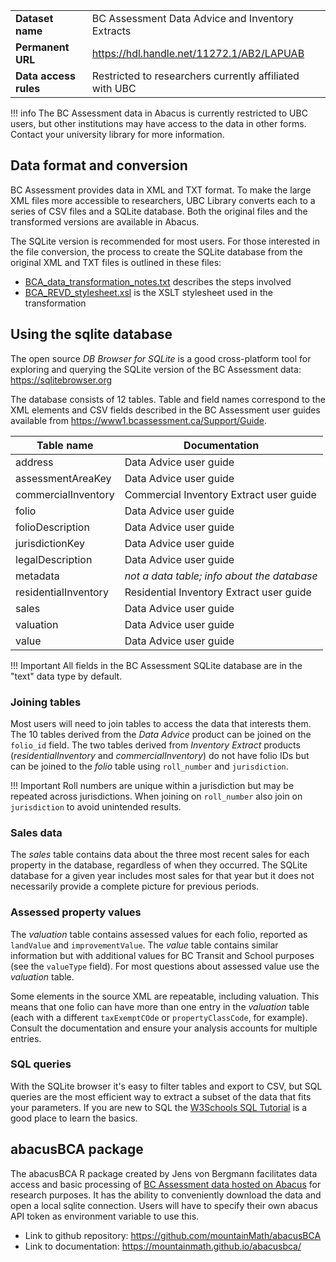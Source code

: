 |   |   |
| --- | --- |
| **Dataset name** | BC Assessment Data Advice and Inventory Extracts 
| **Permanent URL** | <https://hdl.handle.net/11272.1/AB2/LAPUAB>
| **Data access rules** | Restricted to researchers currently affiliated with UBC

!!! info
    The BC Assessment data in Abacus is currently restricted to UBC users, but other institutions may have access to the data in other forms. Contact your university library for more information. 

## Data format and conversion 
BC Assessment provides data in XML and TXT format. To make the large XML files more accessible to researchers, UBC Library converts each to a series of CSV files and a SQLite database. Both the original files and the transformed versions are available in Abacus. 

The SQLite version is recommended for most users. For those interested in the file conversion, the process to create the SQLite database from the original XML and TXT files is outlined in these files: 

- <a href="../BCA_data_transformation_notes.txt" download>BCA_data_transformation_notes.txt</a> describes the steps involved 
- <a href="../BCA_REVD_stylesheet.xsl" download>BCA_REVD_stylesheet.xsl</a> is the XSLT stylesheet used in the transformation 

## Using the sqlite database
The open source _DB Browser for SQLite_ is a good cross-platform tool for exploring and querying the SQLite version of the BC Assessment data: <https://sqlitebrowser.org>

The database consists of 12 tables. Table and field names correspond to the XML elements and CSV fields described in the BC Assessment user guides available from <https://www1.bcassessment.ca/Support/Guide>.

| Table name | Documentation
| --- | ---
| address | Data Advice user guide
| assessmentAreaKey | Data Advice user guide
| commercialInventory | Commercial Inventory Extract user guide
| folio | Data Advice user guide
| folioDescription | Data Advice user guide
| jurisdictionKey | Data Advice user guide
| legalDescription | Data Advice user guide
| metadata | _not a data table; info about the database_
| residentialInventory | Residential Inventory Extract user guide
| sales | Data Advice user guide
| valuation | Data Advice user guide
| value | Data Advice user guide 

!!! Important
    All fields in the BC Assessment SQLite database are in the "text" data type by default. 

### Joining tables 
Most users will need to join tables to access the data that interests them. The 10 tables derived from the _Data Advice_ product can be joined on the `folio_id` field. The two tables derived from _Inventory Extract_ products (_residentialInventory_ and _commercialInventory_) do not have folio IDs but can be joined to the _folio_ table using `roll_number` and `jurisdiction`.

!!! Important
    Roll numbers are unique within a jurisdiction but may be repeated across jurisdictions. When joining on `roll_number` also join on `jurisdiction` to avoid unintended results.

### Sales data
The _sales_ table contains data about the three most recent sales for each property in the database, regardless of when they occurred. The SQLite database for a given year includes most sales for that year but it does not necessarily provide a complete picture for previous periods. 
 
### Assessed property values
The _valuation_ table contains assessed values for each folio, reported as `landValue` and `improvementValue`. The _value_ table contains similar information but with additional values for BC  Transit and School purposes (see the `valueType` field). For most questions about assessed value use the _valuation_ table.

Some elements in the source XML are repeatable, including valuation. This means that one folio can have more than one entry in the _valuation_ table (each with a different `taxExemptCOde` or `propertyClassCode`, for example). Consult the documentation and ensure your analysis accounts for multiple entries.

### SQL queries
With the SQLite browser it's easy to filter tables and export to CSV, but SQL queries are the most efficient way to extract a subset of the data that fits your parameters. If you are new to SQL the [W3Schools SQL Tutorial](https://www.w3schools.com/sql/) is a good place to learn the basics. 

## abacusBCA package
The abacusBCA R package created by Jens von Bergmann facilitates data access and basic processing of [BC Assessment data hosted on Abacus](https://hdl.handle.net/11272.1/AB2/LAPUAB) for research purposes. It has the ability to conveniently download the data and open a local sqlite connection. Users will have to specify their own abacus API token as environment variable to use this. 

- Link to github repository: <https://github.com/mountainMath/abacusBCA>
- Link to documentation: <https://mountainmath.github.io/abacusbca/>
 
